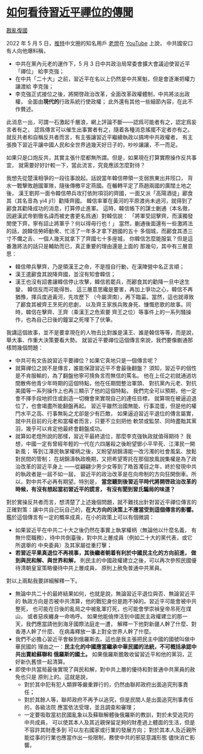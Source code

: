 # [如何看待習近平禪位的傳聞](https://github.com/rebuild-roc/main/blob/master/topics/abdication.md)

[戡亂復國](mailto:rebld-roc@protonmail.com)

2022 年 5 月 5 日，[推特](https://twitter.com)中文圈的知名用戶
[老燈](https://www.youtube.com/c/老灯)在
[YouTube](https://www.youtube.com) 上說，
中共國安口有人向他爆料稱，
* 中共在黨內元老的運作下，5 月 3 日中共政治局常委會擴大會議迫使習近平「禪位」
  給李克強；
* 在中共「二十大」之前，習近平在名以上仍然是中共黨魁，但是會逐漸把權力讓渡給
  李克強；
* 李克強正式接位之後，將開啓政治改革，全面改革政權體制，中共將淡出政權，
  全面由**現代的**行政系統行使政權；
此外還有其他一些細節內容，在此不作贅述。

此消息一出，可謂一石激起千層浪，網上評論不斷——認爲可能者有之，認定爲妄言者有之，
認爲傳言可以催生出事實者有之，隨着各種消息搖擺不定者亦有之。
就反共者和自稱反共者而言，有主張讓習近平繼續執政以搞垮中共政權者，
有主張換下習近平讓中國人民和全世界過幾天好日子的，吵吵讓讓，不一而足。

如果只是口炮反共，其實主張什麼都無所謂。但是，如果現在打算實際操作反共事宜，
就需要好好計較一下，當此流言，究竟應該怎麼對待？

我想先從楚漢相爭的一段往事說起。話說當年韓信帶領一支弱旅東出井陘口，
背水一戰擊敗趙國軍隊，隨後傳檄平定燕國。在輾轉平定了燕趙兩國的廣闊土地之後，
漢王劉邦一面令韓信帶兵攻打依附項羽的齊國，一面又派「高陽酒徒」酈食其（其名音為
yi4 ji1）勸降齊國。
韓信率軍在黃河的平原渡尚未過河，就得到了酈食其勸降成功的消息，打算停止進軍。
這時，韓信帳下的謀士蒯通（本名徹，因避漢武帝劉徹名諱而被史書更名爲通）對韓信說：
「將軍受詔擊齊，而漢獨發閒使下齊，寧有詔止將軍乎？何以得毋行也！」
當然，蒯通後面還有一些激將法的話，說韓信勞師動衆、忙活了一年多才拿下趙國的五十
多個城，而酈食其憑三寸不爛之舌、一個人幾天就拿下了齊國七十多座城，
你韓信怎麼能服氣？但是這番激將法的話只是輔助而已，真正重要的理由還是上面的
那幾句，其中有三層意思：
* 韓信帶兵擊齊，乃是領漢王之命，不是擅自行動，在漢陣營中名正言順；
* 漢王遣酈食其說降齊國，並沒有知會韓信；
* 漢王也沒有詔書讓韓信停止攻擊，韓信若罷兵，而酈食其的勸降一旦中途生變，
  韓信反而可能得咎。
這三層意思纔是要害，再加上爭功之心，韓信不再猶豫，揮兵度過黃河，先攻歷下
（今屬濟南），再下臨菑。當然，這也就導致了酈食其被齊王烹死的悲劇，
以及齊王家族兵敗身死、慷慨悲歌的故事。同時，韓信在擊齊、王齊（乘漢王之危索要
齊王之位）等事件上的一系列騷操作，也為自己日後的鐘室之死埋下了伏筆。

我講這個故事，並不是要拿現在的人物去比對誰是漢王、誰是韓信等等，而是說，
舉大事、作重大決策要看大勢。
就習近平要禪位這個傳言來說，我們要像蒯通那樣問幾個問題：
* 中共可有文告說習近平要禪位？如果它真地只是一個傳言呢？
* 就算禪位之說不是傳言，誰能保證習近平不會最後翻盤？
  須知，習近平的個性是不肯服輸的，為了翻盤他寧可揹負言而無信的罵名。
  他在上任之初就通過坊間散佈他青少年時期的這個特點，他在任期間整治軍頭、
  對抗黨內元老、對抗美國等一系列操作上也再三顯示了他的這個特點，
  我們完全可以預期，他一定會不擇手段地抓住或創造一切機會來實現自己的連任目標，
  就算現在被逼迫退位了，也會竭盡所能翻盤再起。
  習近平雖然治國無能、行事混蛋，但是他的權鬥水平之高、行事無恥之尤卻是少有匹敵，
  如果逼迫習近平退位的傳言屬實，就中共目前的元老和當權者而言，只要不立刻把他
  軟禁或監禁、同時盡黜其黨羽，幾乎可以肯定他最終會翻盤成功。
* 就算如老燈所說的那樣，習近平最終退位，那麼李克強執政就值得期待？
  我想，中國一定有曾經年輕的一代在六四屠殺之後盼望鄧小平早死、江澤民一開新風；
  等到江澤民執掌權柄之後，又盼望胡錦濤能一改污濁的社會風氣、放鬆對民間的管制；
  在胡錦濤執政晚期，又把希望寄託在那個放風說集權是為了政治改革的習近平身上
  ——從翩翩少男少女等到了皓首濁目之年，終於發現中共的執政者是一屆不如一屆，
  習近平的政治改革是在向帝制的方向狂開倒車。所以，對中共不必再有期望。特別是，
  **當您聽到後習近平時代將開啓政治改革的時候，有沒有想起當初習近平的謊言，
  有沒有聞到習氏騙局的味道？**

對於實操反共者而言，想清楚了上述幾個問題，就不難找出針對習近平禪位傳言的
正確對策：讓中共自己玩自己的，**在大方向的決策上不應當受到這個傳言的影響。**
鑑於這個傳言有一定的概率成真，在小的政策上可以有個微調：
* 如果習近平在中共二十大之後仍然在事實上執掌權柄（無論他以什麼名義，
  有無什麼職務），待中共倒臺後，對中共上層成員（例如二十大的黨代表，或它所選舉的
  中央委員）及其家屬從重打擊；
* **若習近平果真退位不再視事，其後繼者朝着有利於中國民主化的方向前進，
  做到與民和解、與世界和解，**
  則民主的中國政權建立之後，可以再次參照民國優待清朝皇室策略優待中共上層成員，
  原則上赦免普通中共黨員。

對以上兩點我要詳細解釋一下。
* 無論中共二十的最終結果如何，也就是說，無論習近平退位與否、無論習近平的
  執政方向是否被中共清算，他的戰犯身份是跑不掉的。習近平可能會被中共整死，
  也可能在日後的亂局之中被亂軍打死，也可能會學崇禎皇帝吊死在煤山，
  或者惡疾纏身一命嗚呼。
  如果他能僥倖活到中國民主政權建立的那一天，我們應當請他到海牙國際法庭走一遭，
  解釋一下他對新疆人幹了什麼、對香港人幹了什麼、
  在病毒釋放一事上對全世界人幹了什麼。
* 我們不必擔心習近平會躲到俄羅斯去。這也是我主張把民主中國的國號叫做中華民國的
  理由之一：**民主化的中國應當繼承中華民國的法統，不可概括承認中共出賣給蘇聯和
  俄羅斯的國土。**
  如果俄羅斯膽敢收留習近平和他的黨羽，正好新仇舊恨一起清算。
* 即使中共當局最後實現了與民和解，對中共上層的優待和對普通中共黨員的赦免也只是
  原則上的。這就是說，
  - 對於其中犯有犯人類罪等嚴重罪行的，仍然由聯邦政府出面追究刑事責任；
  - 對於其餘人等，聯邦政府不再予以追究，但是民間人是出面追究刑事責任的，各級法院
    應當依法受理，並且調查和審理；
  - 一定要吸取當初民國亂象以及蘇聯解體後俄羅斯的教訓，對於未受追究的中共成員，
    可以使其本人及其近親保留足夠的財產過上體面的生活，但是不容許其財產多到
    可以左右國家或行業的發展方向；
    對於其本人及近親所能從事的行業也應當作出一些限制，務使中共的邪惡意識形態
    儘快消亡影響。
